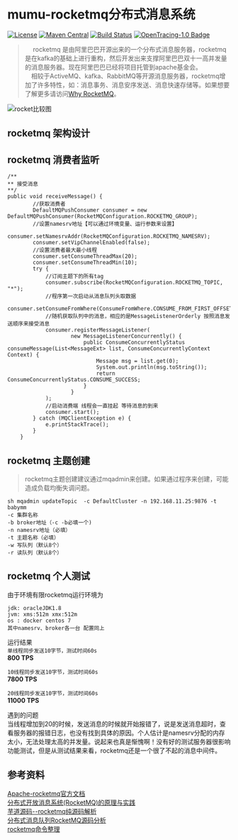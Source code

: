# mumu-rocketmq分布式消息系统
[![License](https://img.shields.io/badge/License-Apache%202.0-blue.svg)](https://github.com/babymm/mumu-rocketmq/blob/master/LICENSE) [![Maven Central](https://img.shields.io/maven-central/v/com.weibo/motan.svg?label=Maven%20Central)](https://mvnrepository.com/search?q=motan) [![Build Status](https://travis-ci.org/babymm/mumu-rocketmq.svg?branch=master)](https://travis-ci.org/babymm/mumu-rocketmq) [![OpenTracing-1.0 Badge](https://img.shields.io/badge/OpenTracing--1.0-enabled-blue.svg)](http://opentracing.io)
> &emsp; rocketmq 是由阿里巴巴开源出来的一个分布式消息服务器，rocketmq是在kafka的基础上进行重构，然后开发出来支撑阿里巴巴双十一高并发量的消息服务器。现在阿里巴巴已经将项目托管到apache基金会。  
> &emsp;相较于ActiveMQ、kafka、RabbitMQ等开源消息服务器，rocketmq增加了许多特性，如：消息事务、消息安序发送、消息快速存储等。如果想要了解更多请访问[Why RocketMQ](https://rocketmq.incubator.apache.org/docs/motivation/)。

![rocket比较图](http://note.youdao.com/yws/api/personal/file/613FFBA6388F4A2189D5FDB7ABBAF6B0?method=download&shareKey=7b6917ba72bb89354c2f2819f3ab1d4f)


## rocketmq 架构设计



## rocketmq 消费者监听
```
/**
** 接受消息
**/
public void receiveMessage() {
        //获取消费者
        DefaultMQPushConsumer consumer = new DefaultMQPushConsumer(RocketMQConfiguration.ROCKETMQ_GROUP);
        //设置namesrv地址【可以通过环境变量、运行参数来设置】
        consumer.setNamesrvAddr(RocketMQConfiguration.ROCKETMQ_NAMESRV);
        consumer.setVipChannelEnabled(false);
        //设置消费者最大最小线程
        consumer.setConsumeThreadMax(20);
        consumer.setConsumeThreadMin(10);
        try {
            //订阅主题下的所有tag
            consumer.subscribe(RocketMQConfiguration.ROCKETMQ_TOPIC, "*");
            //程序第一次启动从消息队列头取数据
            consumer.setConsumeFromWhere(ConsumeFromWhere.CONSUME_FROM_FIRST_OFFSET);
            //随机获取队列中的消息，相应的是MessageListenerOrderly 按照消息发送顺序来接受消息
            consumer.registerMessageListener(
                    new MessageListenerConcurrently() {
                        public ConsumeConcurrentlyStatus consumeMessage(List<MessageExt> list, ConsumeConcurrentlyContext Context) {
                            Message msg = list.get(0);
                            System.out.println(msg.toString());
                            return ConsumeConcurrentlyStatus.CONSUME_SUCCESS;
                        }
                    }
            );
            //启动消费端 线程会一直挂起 等待消息的到来
            consumer.start();
        } catch (MQClientException e) {
            e.printStackTrace();
        }
    }
```

## rocketmq 主题创建
>rocketmq主题创建建议通过mqadmin来创建。如果通过程序来创建，可能造成负载均衡失调问题。
```
sh mqadmin updateTopic  -c DefaultCluster -n 192.168.11.25:9876 -t babymm
-c 集群名称
-b broker地址（-c -b必填一个)
-n namesrv地址（必填）  
-t 主题名称（必填）  
-w 写队列（默认8个）
-r 读队列（默认8个）
```

## rocketmq 个人测试
由于环境有限rocketmq运行环境为
```
jdk: oracleJDK1.8
jvm: xms:512m xmx:512m
os : docker centos 7
其中namesrv、broker各一台 配置同上
```
运行结果  
`单线程同步发送10字节，测试时间60s`  
**800 TPS**  

`10线程同步发送10字节，测试时间60s`  
**7800 TPS**
 
`20线程同步发送10字节，测试时间60s`  
**11000 TPS**  

遇到的问题    
当线程增加到20的时候，发送消息的时候就开始报错了，说是发送消息超时，查看服务器的报错日志，也没有找到具体的原因。个人估计是namesrv分配的内存太小，无法处理太高的并发量。说起来也真是惭愧啊！没有好的测试服务器很影响功能测试，但是从测试结果来看，rocketmq还是一个很了不起的消息中间件。

## 参考资料
[Apache-rocketmq官方文档](https://rocketmq.incubator.apache.org)  
[分布式开放消息系统(RocketMQ)的原理与实践](http://www.jianshu.com/p/453c6e7ff81c)  
[芋道源码--rocketmq纯源码解析](http://www.yunai.me/categories/RocketMQ/?jianshu)  
[ 分布式消息队列RocketMQ源码分析](http://blog.csdn.net/chunlongyu/article/category/6638499)  
[rocketmq命令整理](http://jameswxx.iteye.com/blog/2091971)